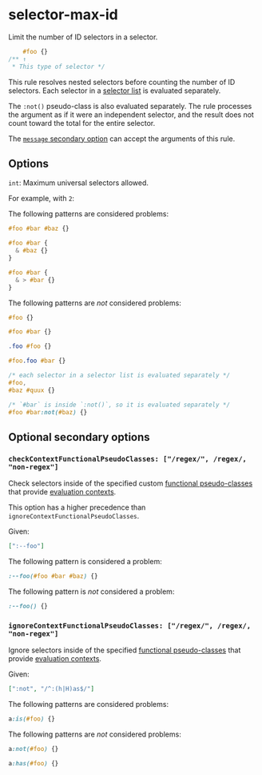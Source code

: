 # selector-max-id

Limit the number of ID selectors in a selector.

<!-- prettier-ignore -->
```css
    #foo {}
/** ↑
 * This type of selector */
```

This rule resolves nested selectors before counting the number of ID selectors. Each selector in a [selector list](https://www.w3.org/TR/selectors4/#selector-list) is evaluated separately.

The `:not()` pseudo-class is also evaluated separately. The rule processes the argument as if it were an independent selector, and the result does not count toward the total for the entire selector.

The [`message` secondary option](https://github.com/stylelint/stylelint/16.17.0/docs/user-guide/configure.md#message) can accept the arguments of this rule.

## Options

`int`: Maximum universal selectors allowed.

For example, with `2`:

The following patterns are considered problems:

<!-- prettier-ignore -->
```css
#foo #bar #baz {}
```

<!-- prettier-ignore -->
```css
#foo #bar {
  & #baz {}
}
```

<!-- prettier-ignore -->
```css
#foo #bar {
  & > #bar {}
}
```

The following patterns are _not_ considered problems:

<!-- prettier-ignore -->
```css
#foo {}
```

<!-- prettier-ignore -->
```css
#foo #bar {}
```

<!-- prettier-ignore -->
```css
.foo #foo {}
```

<!-- prettier-ignore -->
```css
#foo.foo #bar {}
```

<!-- prettier-ignore -->
```css
/* each selector in a selector list is evaluated separately */
#foo,
#baz #quux {}
```

<!-- prettier-ignore -->
```css
/* `#bar` is inside `:not()`, so it is evaluated separately */
#foo #bar:not(#baz) {}
```

## Optional secondary options

### `checkContextFunctionalPseudoClasses: ["/regex/", /regex/, "non-regex"]`

Check selectors inside of the specified custom [functional pseudo-classes](https://drafts.csswg.org/selectors-4/#pseudo-classes) that provide [evaluation contexts](https://drafts.csswg.org/selectors-4/#specificity-rules).

This option has a higher precedence than `ignoreContextFunctionalPseudoClasses`.

Given:

```json
[":--foo"]
```

The following pattern is considered a problem:

<!-- prettier-ignore -->
```css
:--foo(#foo #bar #baz) {}
```

The following pattern is _not_ considered a problem:

<!-- prettier-ignore -->
```css
:--foo() {}
```

### `ignoreContextFunctionalPseudoClasses: ["/regex/", /regex/, "non-regex"]`

Ignore selectors inside of the specified [functional pseudo-classes](https://drafts.csswg.org/selectors-4/#pseudo-classes) that provide [evaluation contexts](https://drafts.csswg.org/selectors-4/#specificity-rules).

Given:

```json
[":not", "/^:(h|H)as$/"]
```

The following patterns are considered problems:

<!-- prettier-ignore -->
```css
a:is(#foo) {}
```

The following patterns are _not_ considered problems:

<!-- prettier-ignore -->
```css
a:not(#foo) {}
```

<!-- prettier-ignore -->
```css
a:has(#foo) {}
```
